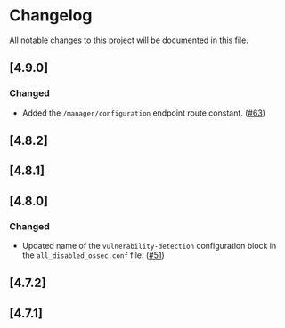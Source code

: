 # Changelog

All notable changes to this project will be documented in this file.


## [4.9.0]

### Changed
- Added the `/manager/configuration` endpoint route constant. ([#63](https://github.com/wazuh/qa-integration-framework/pull/63))

## [4.8.2]

## [4.8.1]

## [4.8.0]

### Changed
- Updated name of the `vulnerability-detection` configuration block in the `all_disabled_ossec.conf` file. ([#51](https://github.com/wazuh/qa-integration-framework/pull/51))

## [4.7.2]

## [4.7.1]
